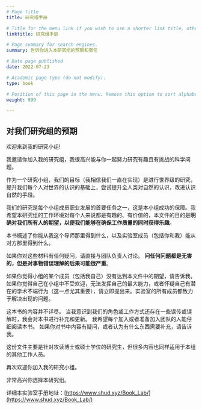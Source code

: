 ```yaml
---
# Page title
title: 研究组手册

# Title for the menu link if you wish to use a shorter link title, otherwise remove this option.
linktitle: 研究组手册

# Page summary for search engines.
summary: 告诉你进入本研究组的预期和责任

# Date page published
date: 2022-07-23

# Academic page type (do not modify).
type: book

# Position of this page in the menu. Remove this option to sort alphabetically.
weight: 999

---
```

## 对我们研究组的预期

欢迎来到我的研究小组!

我邀请你加入我的研究组，我很高兴能与你一起努力研究有趣且有挑战的科学问题。

作为一个研究小组，我们的目标（我相信我们一直在实现）是进行世界级的研究，提升我们每个人对世界的认识的基础上，尝试提升全人类对自然的认识，改进认识自然的手段。

我们的研究是每个小组成员职业发展的首要任务之一，这是本小组成功的保障。我希望本研究组的工作环境对每个人来说都是有趣的、有价值的，本文件的目的是**明确对我们所有人的期望，以便我们能够在确保工作质量的同时获得乐趣**。

本书概述了你能从我这个导师那里得到什么，以及实验室成员（包括你和我）能从对方那里得到什么。

如果你对这些材料有任何疑问，请直接与团队负责人讨论。
**问任何问题都是无害的，但是对事物错误理解的后果可能很严重**。

如果你觉得小组的某个成员（包括我自己）没有达到本文件中的期望，请告诉我。如果你觉得自己在小组中不受欢迎，无法发挥自己的最大能力，或者怀疑自己有潜在的学术不端行为（这一点尤其重要），请立即提出来。实验室的所有成员都致力于解决出现的问题。

这本书的内容并不详尽。 当我意识到我们的角色或工作方式还存在一些误传或误解时，我会对本书进行补充和更新。 我希望每个加入或者准备加入团队的人能仔细阅读本书。 如果你对书中内容有疑问，或者认为有什么东西需要补充，请告诉我。

这份文件主要是针对攻读博士或硕士学位的研究生，但很多内容也同样适用于本组的其他工作人员。


再次欢迎你加入我的研究小组。

非常高兴你选择本研究组。

详细本实验室手册地址：[https://www.shud.xyz/Book_Lab/](https://www.shud.xyz/Book_Lab/)
